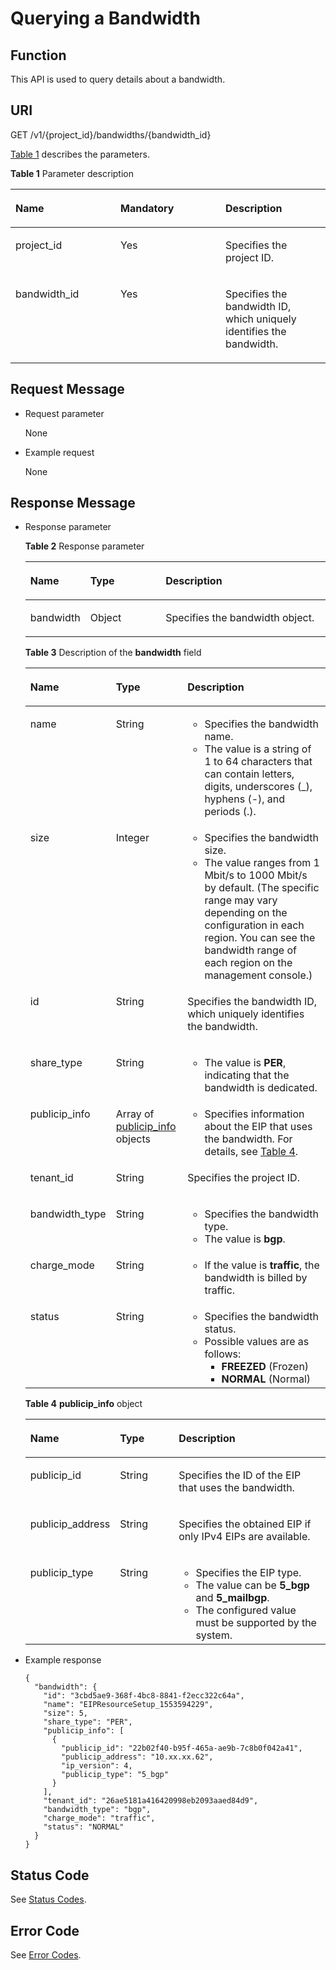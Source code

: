# Querying a Bandwidth<a name="eip_apiBandwidth_0001"></a>

## Function<a name="en-us_topic_0201534167_section65488131"></a>

This API is used to query details about a bandwidth.

## URI<a name="en-us_topic_0201534167_section52522275"></a>

GET /v1/\{project\_id\}/bandwidths/\{bandwidth\_id\}

[Table 1](#en-us_topic_0201534167_table40002310)  describes the parameters.

**Table  1**  Parameter description

<a name="en-us_topic_0201534167_table40002310"></a>
<table><thead align="left"><tr id="en-us_topic_0201534167_row55023063"><th class="cellrowborder" valign="top" width="33.33333333333333%" id="mcps1.2.4.1.1"><p id="en-us_topic_0201534167_p27683123"><a name="en-us_topic_0201534167_p27683123"></a><a name="en-us_topic_0201534167_p27683123"></a>Name</p>
</th>
<th class="cellrowborder" valign="top" width="33.33333333333333%" id="mcps1.2.4.1.2"><p id="en-us_topic_0201534167_p27740487"><a name="en-us_topic_0201534167_p27740487"></a><a name="en-us_topic_0201534167_p27740487"></a>Mandatory</p>
</th>
<th class="cellrowborder" valign="top" width="33.33333333333333%" id="mcps1.2.4.1.3"><p id="en-us_topic_0201534167_p32387004"><a name="en-us_topic_0201534167_p32387004"></a><a name="en-us_topic_0201534167_p32387004"></a>Description</p>
</th>
</tr>
</thead>
<tbody><tr id="en-us_topic_0201534167_row6101690"><td class="cellrowborder" valign="top" width="33.33333333333333%" headers="mcps1.2.4.1.1 "><p id="en-us_topic_0201534167_p24474856"><a name="en-us_topic_0201534167_p24474856"></a><a name="en-us_topic_0201534167_p24474856"></a>project_id</p>
</td>
<td class="cellrowborder" valign="top" width="33.33333333333333%" headers="mcps1.2.4.1.2 "><p id="en-us_topic_0201534167_p36306286"><a name="en-us_topic_0201534167_p36306286"></a><a name="en-us_topic_0201534167_p36306286"></a>Yes</p>
</td>
<td class="cellrowborder" valign="top" width="33.33333333333333%" headers="mcps1.2.4.1.3 "><p id="en-us_topic_0201534167_p10487112"><a name="en-us_topic_0201534167_p10487112"></a><a name="en-us_topic_0201534167_p10487112"></a>Specifies the project ID. </p>
</td>
</tr>
<tr id="en-us_topic_0201534167_row26390432"><td class="cellrowborder" valign="top" width="33.33333333333333%" headers="mcps1.2.4.1.1 "><p id="en-us_topic_0201534167_p57250251"><a name="en-us_topic_0201534167_p57250251"></a><a name="en-us_topic_0201534167_p57250251"></a>bandwidth_id</p>
</td>
<td class="cellrowborder" valign="top" width="33.33333333333333%" headers="mcps1.2.4.1.2 "><p id="en-us_topic_0201534167_p6758730"><a name="en-us_topic_0201534167_p6758730"></a><a name="en-us_topic_0201534167_p6758730"></a>Yes</p>
</td>
<td class="cellrowborder" valign="top" width="33.33333333333333%" headers="mcps1.2.4.1.3 "><p id="en-us_topic_0201534167_p10586246"><a name="en-us_topic_0201534167_p10586246"></a><a name="en-us_topic_0201534167_p10586246"></a>Specifies the bandwidth ID, which uniquely identifies the bandwidth.</p>
</td>
</tr>
</tbody>
</table>

## Request Message<a name="en-us_topic_0201534167_section2938434"></a>

-   Request parameter

    None

-   Example request

    None


## Response Message<a name="en-us_topic_0201534167_section26445914"></a>

-   Response parameter

    **Table  2**  Response parameter

    <a name="en-us_topic_0201534167_table16054594155348"></a>
    <table><thead align="left"><tr id="en-us_topic_0201534167_row50617932155348"><th class="cellrowborder" valign="top" width="18.34%" id="mcps1.2.4.1.1"><p id="en-us_topic_0201534167_p6411865155348"><a name="en-us_topic_0201534167_p6411865155348"></a><a name="en-us_topic_0201534167_p6411865155348"></a>Name</p>
    </th>
    <th class="cellrowborder" valign="top" width="25.509999999999998%" id="mcps1.2.4.1.2"><p id="en-us_topic_0201534167_p58099771155348"><a name="en-us_topic_0201534167_p58099771155348"></a><a name="en-us_topic_0201534167_p58099771155348"></a>Type</p>
    </th>
    <th class="cellrowborder" valign="top" width="56.15%" id="mcps1.2.4.1.3"><p id="en-us_topic_0201534167_p8461025155348"><a name="en-us_topic_0201534167_p8461025155348"></a><a name="en-us_topic_0201534167_p8461025155348"></a>Description</p>
    </th>
    </tr>
    </thead>
    <tbody><tr id="en-us_topic_0201534167_row14254431155348"><td class="cellrowborder" valign="top" width="18.34%" headers="mcps1.2.4.1.1 "><p id="en-us_topic_0201534167_p13758302155348"><a name="en-us_topic_0201534167_p13758302155348"></a><a name="en-us_topic_0201534167_p13758302155348"></a>bandwidth</p>
    </td>
    <td class="cellrowborder" valign="top" width="25.509999999999998%" headers="mcps1.2.4.1.2 "><p id="en-us_topic_0201534167_p6803198155348"><a name="en-us_topic_0201534167_p6803198155348"></a><a name="en-us_topic_0201534167_p6803198155348"></a>Object</p>
    </td>
    <td class="cellrowborder" valign="top" width="56.15%" headers="mcps1.2.4.1.3 "><p id="en-us_topic_0201534167_p60584419155348"><a name="en-us_topic_0201534167_p60584419155348"></a><a name="en-us_topic_0201534167_p60584419155348"></a>Specifies the bandwidth object.</p>
    </td>
    </tr>
    </tbody>
    </table>

    **Table  3**  Description of the  **bandwidth**  field

    <a name="en-us_topic_0201534167_table60972066"></a>
    <table><thead align="left"><tr id="en-us_topic_0201534167_row10740297"><th class="cellrowborder" valign="top" width="25.28%" id="mcps1.2.4.1.1"><p id="en-us_topic_0201534167_p64657722"><a name="en-us_topic_0201534167_p64657722"></a><a name="en-us_topic_0201534167_p64657722"></a>Name</p>
    </th>
    <th class="cellrowborder" valign="top" width="23.96%" id="mcps1.2.4.1.2"><p id="en-us_topic_0201534167_p48285594171334"><a name="en-us_topic_0201534167_p48285594171334"></a><a name="en-us_topic_0201534167_p48285594171334"></a>Type</p>
    </th>
    <th class="cellrowborder" valign="top" width="50.760000000000005%" id="mcps1.2.4.1.3"><p id="en-us_topic_0201534167_p24185120"><a name="en-us_topic_0201534167_p24185120"></a><a name="en-us_topic_0201534167_p24185120"></a>Description</p>
    </th>
    </tr>
    </thead>
    <tbody><tr id="en-us_topic_0201534167_row12837735"><td class="cellrowborder" valign="top" width="25.28%" headers="mcps1.2.4.1.1 "><p id="en-us_topic_0201534167_p33223577"><a name="en-us_topic_0201534167_p33223577"></a><a name="en-us_topic_0201534167_p33223577"></a>name</p>
    </td>
    <td class="cellrowborder" valign="top" width="23.96%" headers="mcps1.2.4.1.2 "><p id="en-us_topic_0201534167_p18819060171334"><a name="en-us_topic_0201534167_p18819060171334"></a><a name="en-us_topic_0201534167_p18819060171334"></a>String</p>
    </td>
    <td class="cellrowborder" valign="top" width="50.760000000000005%" headers="mcps1.2.4.1.3 "><a name="en-us_topic_0201534167_ul144011136327"></a><a name="en-us_topic_0201534167_ul144011136327"></a><ul id="en-us_topic_0201534167_ul144011136327"><li>Specifies the bandwidth name.</li><li>The value is a string of 1 to 64 characters that can contain letters, digits, underscores (_), hyphens (-), and periods (.).</li></ul>
    </td>
    </tr>
    <tr id="en-us_topic_0201534167_row61765553"><td class="cellrowborder" valign="top" width="25.28%" headers="mcps1.2.4.1.1 "><p id="en-us_topic_0201534167_p36953931"><a name="en-us_topic_0201534167_p36953931"></a><a name="en-us_topic_0201534167_p36953931"></a>size</p>
    </td>
    <td class="cellrowborder" valign="top" width="23.96%" headers="mcps1.2.4.1.2 "><p id="en-us_topic_0201534167_p47948882171334"><a name="en-us_topic_0201534167_p47948882171334"></a><a name="en-us_topic_0201534167_p47948882171334"></a>Integer</p>
    </td>
    <td class="cellrowborder" valign="top" width="50.760000000000005%" headers="mcps1.2.4.1.3 "><a name="en-us_topic_0201534167_ul334719207325"></a><a name="en-us_topic_0201534167_ul334719207325"></a><ul id="en-us_topic_0201534167_ul334719207325"><li>Specifies the bandwidth size.</li><li>The value ranges from 1 Mbit/s to 1000 Mbit/s by default. (The specific range may vary depending on the configuration in each region. You can see the bandwidth range of each region on the management console.)</li></ul>
    </td>
    </tr>
    <tr id="en-us_topic_0201534167_row63416368"><td class="cellrowborder" valign="top" width="25.28%" headers="mcps1.2.4.1.1 "><p id="en-us_topic_0201534167_p36452220"><a name="en-us_topic_0201534167_p36452220"></a><a name="en-us_topic_0201534167_p36452220"></a>id</p>
    </td>
    <td class="cellrowborder" valign="top" width="23.96%" headers="mcps1.2.4.1.2 "><p id="en-us_topic_0201534167_p58654237171334"><a name="en-us_topic_0201534167_p58654237171334"></a><a name="en-us_topic_0201534167_p58654237171334"></a>String</p>
    </td>
    <td class="cellrowborder" valign="top" width="50.760000000000005%" headers="mcps1.2.4.1.3 "><p id="en-us_topic_0201534167_p17440495"><a name="en-us_topic_0201534167_p17440495"></a><a name="en-us_topic_0201534167_p17440495"></a>Specifies the bandwidth ID, which uniquely identifies the bandwidth.</p>
    </td>
    </tr>
    <tr id="en-us_topic_0201534167_row22746728"><td class="cellrowborder" valign="top" width="25.28%" headers="mcps1.2.4.1.1 "><p id="en-us_topic_0201534167_p30545685"><a name="en-us_topic_0201534167_p30545685"></a><a name="en-us_topic_0201534167_p30545685"></a>share_type</p>
    </td>
    <td class="cellrowborder" valign="top" width="23.96%" headers="mcps1.2.4.1.2 "><p id="en-us_topic_0201534167_p53372732171334"><a name="en-us_topic_0201534167_p53372732171334"></a><a name="en-us_topic_0201534167_p53372732171334"></a>String</p>
    </td>
    <td class="cellrowborder" valign="top" width="50.760000000000005%" headers="mcps1.2.4.1.3 "><a name="en-us_topic_0201534167_ul26455237335"></a><a name="en-us_topic_0201534167_ul26455237335"></a><ul id="en-us_topic_0201534167_ul26455237335"><li>The value is <strong id="en-us_topic_0201534167_b25288513165924"><a name="en-us_topic_0201534167_b25288513165924"></a><a name="en-us_topic_0201534167_b25288513165924"></a>PER</strong>, indicating that the bandwidth is dedicated.</li></ul>
    </td>
    </tr>
    <tr id="en-us_topic_0201534167_row51058985"><td class="cellrowborder" valign="top" width="25.28%" headers="mcps1.2.4.1.1 "><p id="en-us_topic_0201534167_p42137138"><a name="en-us_topic_0201534167_p42137138"></a><a name="en-us_topic_0201534167_p42137138"></a>publicip_info</p>
    </td>
    <td class="cellrowborder" valign="top" width="23.96%" headers="mcps1.2.4.1.2 "><p id="en-us_topic_0201534167_p26395826172022"><a name="en-us_topic_0201534167_p26395826172022"></a><a name="en-us_topic_0201534167_p26395826172022"></a>Array of <a href="#en-us_topic_0201534167_table30936422">publicip_info</a> objects</p>
    </td>
    <td class="cellrowborder" valign="top" width="50.760000000000005%" headers="mcps1.2.4.1.3 "><a name="en-us_topic_0201534167_ul187519405337"></a><a name="en-us_topic_0201534167_ul187519405337"></a><ul id="en-us_topic_0201534167_ul187519405337"><li>Specifies information about the EIP that uses the bandwidth. For details, see <a href="#en-us_topic_0201534167_table30936422">Table 4</a>.</li></ul>
    </td>
    </tr>
    <tr id="en-us_topic_0201534167_row36079911"><td class="cellrowborder" valign="top" width="25.28%" headers="mcps1.2.4.1.1 "><p id="en-us_topic_0201534167_p36791668"><a name="en-us_topic_0201534167_p36791668"></a><a name="en-us_topic_0201534167_p36791668"></a>tenant_id</p>
    </td>
    <td class="cellrowborder" valign="top" width="23.96%" headers="mcps1.2.4.1.2 "><p id="en-us_topic_0201534167_p4444568171334"><a name="en-us_topic_0201534167_p4444568171334"></a><a name="en-us_topic_0201534167_p4444568171334"></a>String</p>
    </td>
    <td class="cellrowborder" valign="top" width="50.760000000000005%" headers="mcps1.2.4.1.3 "><p id="en-us_topic_0201534167_p61029421345"><a name="en-us_topic_0201534167_p61029421345"></a><a name="en-us_topic_0201534167_p61029421345"></a>Specifies the project ID.</p>
    </td>
    </tr>
    <tr id="en-us_topic_0201534167_row8730397"><td class="cellrowborder" valign="top" width="25.28%" headers="mcps1.2.4.1.1 "><p id="en-us_topic_0201534167_p36073588"><a name="en-us_topic_0201534167_p36073588"></a><a name="en-us_topic_0201534167_p36073588"></a>bandwidth_type</p>
    </td>
    <td class="cellrowborder" valign="top" width="23.96%" headers="mcps1.2.4.1.2 "><p id="en-us_topic_0201534167_p24465700171334"><a name="en-us_topic_0201534167_p24465700171334"></a><a name="en-us_topic_0201534167_p24465700171334"></a>String</p>
    </td>
    <td class="cellrowborder" valign="top" width="50.760000000000005%" headers="mcps1.2.4.1.3 "><a name="en-us_topic_0201534167_ul6910164734619"></a><a name="en-us_topic_0201534167_ul6910164734619"></a><ul id="en-us_topic_0201534167_ul6910164734619"><li>Specifies the bandwidth type.</li><li>The value is <strong id="en-us_topic_0201534167_b842352706102437"><a name="en-us_topic_0201534167_b842352706102437"></a><a name="en-us_topic_0201534167_b842352706102437"></a>bgp</strong>. </li></ul>
    </td>
    </tr>
    <tr id="en-us_topic_0201534167_row2300081817338"><td class="cellrowborder" valign="top" width="25.28%" headers="mcps1.2.4.1.1 "><p id="en-us_topic_0201534167_p3464166173311"><a name="en-us_topic_0201534167_p3464166173311"></a><a name="en-us_topic_0201534167_p3464166173311"></a>charge_mode</p>
    </td>
    <td class="cellrowborder" valign="top" width="23.96%" headers="mcps1.2.4.1.2 "><p id="en-us_topic_0201534167_p45598234173311"><a name="en-us_topic_0201534167_p45598234173311"></a><a name="en-us_topic_0201534167_p45598234173311"></a>String</p>
    </td>
    <td class="cellrowborder" valign="top" width="50.760000000000005%" headers="mcps1.2.4.1.3 "><a name="en-us_topic_0201534167_ul15362566343"></a><a name="en-us_topic_0201534167_ul15362566343"></a><ul id="en-us_topic_0201534167_ul15362566343"><li>If the value is <strong id="en-us_topic_0201534167_b13611135114303"><a name="en-us_topic_0201534167_b13611135114303"></a><a name="en-us_topic_0201534167_b13611135114303"></a>traffic</strong>, the bandwidth is billed by traffic.</li></ul>
    </td>
    </tr>
    <tr id="en-us_topic_0201534167_row915144611317"><td class="cellrowborder" valign="top" width="25.28%" headers="mcps1.2.4.1.1 "><p id="en-us_topic_0201534167_p6438749153119"><a name="en-us_topic_0201534167_p6438749153119"></a><a name="en-us_topic_0201534167_p6438749153119"></a>status</p>
    </td>
    <td class="cellrowborder" valign="top" width="23.96%" headers="mcps1.2.4.1.2 "><p id="en-us_topic_0201534167_p1843814491317"><a name="en-us_topic_0201534167_p1843814491317"></a><a name="en-us_topic_0201534167_p1843814491317"></a>String</p>
    </td>
    <td class="cellrowborder" valign="top" width="50.760000000000005%" headers="mcps1.2.4.1.3 "><a name="en-us_topic_0201534167_ul114381249113115"></a><a name="en-us_topic_0201534167_ul114381249113115"></a><ul id="en-us_topic_0201534167_ul114381249113115"><li>Specifies the bandwidth status.</li><li>Possible values are as follows:<a name="en-us_topic_0201534167_ul1943874963116"></a><a name="en-us_topic_0201534167_ul1943874963116"></a><ul id="en-us_topic_0201534167_ul1943874963116"><li><strong id="en-us_topic_0201534167_b84235270610153"><a name="en-us_topic_0201534167_b84235270610153"></a><a name="en-us_topic_0201534167_b84235270610153"></a>FREEZED</strong> (Frozen)</li><li><strong id="en-us_topic_0201534167_b53754535164857"><a name="en-us_topic_0201534167_b53754535164857"></a><a name="en-us_topic_0201534167_b53754535164857"></a>NORMAL</strong> (Normal)</li></ul>
    </li></ul>
    </td>
    </tr>
    </tbody>
    </table>

    **Table  4** **publicip\_info**  object

    <a name="en-us_topic_0201534167_table30936422"></a>
    <table><thead align="left"><tr id="en-us_topic_0201534167_row17161430"><th class="cellrowborder" valign="top" width="25.740000000000002%" id="mcps1.2.4.1.1"><p id="en-us_topic_0201534167_p47898561"><a name="en-us_topic_0201534167_p47898561"></a><a name="en-us_topic_0201534167_p47898561"></a>Name</p>
    </th>
    <th class="cellrowborder" valign="top" width="20.5%" id="mcps1.2.4.1.2"><p id="en-us_topic_0201534167_p2828296517154"><a name="en-us_topic_0201534167_p2828296517154"></a><a name="en-us_topic_0201534167_p2828296517154"></a>Type</p>
    </th>
    <th class="cellrowborder" valign="top" width="53.76%" id="mcps1.2.4.1.3"><p id="en-us_topic_0201534167_p58761073"><a name="en-us_topic_0201534167_p58761073"></a><a name="en-us_topic_0201534167_p58761073"></a>Description</p>
    </th>
    </tr>
    </thead>
    <tbody><tr id="en-us_topic_0201534167_row62026502"><td class="cellrowborder" valign="top" width="25.740000000000002%" headers="mcps1.2.4.1.1 "><p id="en-us_topic_0201534167_p58090788"><a name="en-us_topic_0201534167_p58090788"></a><a name="en-us_topic_0201534167_p58090788"></a>publicip_id</p>
    </td>
    <td class="cellrowborder" valign="top" width="20.5%" headers="mcps1.2.4.1.2 "><p id="en-us_topic_0201534167_p921881117154"><a name="en-us_topic_0201534167_p921881117154"></a><a name="en-us_topic_0201534167_p921881117154"></a>String</p>
    </td>
    <td class="cellrowborder" valign="top" width="53.76%" headers="mcps1.2.4.1.3 "><p id="en-us_topic_0201534167_p476380"><a name="en-us_topic_0201534167_p476380"></a><a name="en-us_topic_0201534167_p476380"></a>Specifies the ID of the EIP that uses the bandwidth.</p>
    </td>
    </tr>
    <tr id="en-us_topic_0201534167_row4287423"><td class="cellrowborder" valign="top" width="25.740000000000002%" headers="mcps1.2.4.1.1 "><p id="en-us_topic_0201534167_p11736974"><a name="en-us_topic_0201534167_p11736974"></a><a name="en-us_topic_0201534167_p11736974"></a>publicip_address</p>
    </td>
    <td class="cellrowborder" valign="top" width="20.5%" headers="mcps1.2.4.1.2 "><p id="en-us_topic_0201534167_p852626317154"><a name="en-us_topic_0201534167_p852626317154"></a><a name="en-us_topic_0201534167_p852626317154"></a>String</p>
    </td>
    <td class="cellrowborder" valign="top" width="53.76%" headers="mcps1.2.4.1.3 "><p id="en-us_topic_0201534167_p23386368"><a name="en-us_topic_0201534167_p23386368"></a><a name="en-us_topic_0201534167_p23386368"></a>Specifies the obtained EIP if only IPv4 EIPs are available. </p>
    </td>
    </tr>
    <tr id="en-us_topic_0201534167_row9150720"><td class="cellrowborder" valign="top" width="25.740000000000002%" headers="mcps1.2.4.1.1 "><p id="en-us_topic_0201534167_p3010817"><a name="en-us_topic_0201534167_p3010817"></a><a name="en-us_topic_0201534167_p3010817"></a>publicip_type</p>
    </td>
    <td class="cellrowborder" valign="top" width="20.5%" headers="mcps1.2.4.1.2 "><p id="en-us_topic_0201534167_p1953867017154"><a name="en-us_topic_0201534167_p1953867017154"></a><a name="en-us_topic_0201534167_p1953867017154"></a>String</p>
    </td>
    <td class="cellrowborder" valign="top" width="53.76%" headers="mcps1.2.4.1.3 "><a name="en-us_topic_0201534167_ul11964539104914"></a><a name="en-us_topic_0201534167_ul11964539104914"></a><ul id="en-us_topic_0201534167_ul11964539104914"><li>Specifies the EIP type.</li><li>The value can be <strong id="en-us_topic_0201534167_b065211252535"><a name="en-us_topic_0201534167_b065211252535"></a><a name="en-us_topic_0201534167_b065211252535"></a>5_bgp</strong> and <strong id="en-us_topic_0201534167_b3653112535314"><a name="en-us_topic_0201534167_b3653112535314"></a><a name="en-us_topic_0201534167_b3653112535314"></a>5_mailbgp</strong>.</li><li>The configured value must be supported by the system. </li></ul>
    </td>
    </tr>
    </tbody>
    </table>


-   Example response

    ```
    {
      "bandwidth": {
        "id": "3cbd5ae9-368f-4bc8-8841-f2ecc322c64a",
        "name": "EIPResourceSetup_1553594229",
        "size": 5,
        "share_type": "PER",
        "publicip_info": [
          {
            "publicip_id": "22b02f40-b95f-465a-ae9b-7c8b0f042a41",
            "publicip_address": "10.xx.xx.62",
            "ip_version": 4,
            "publicip_type": "5_bgp"
          }
        ],
        "tenant_id": "26ae5181a416420998eb2093aaed84d9",
        "bandwidth_type": "bgp",
        "charge_mode": "traffic",
        "status": "NORMAL"
      }
    }
    ```


## Status Code<a name="en-us_topic_0201534167_section31981619"></a>

See  [Status Codes](status-codes.md#eip_api05_0001).

## Error Code<a name="en-us_topic_0201534167_section85821649202813"></a>

See  [Error Codes](error-codes.md#eip_api05_0002).

